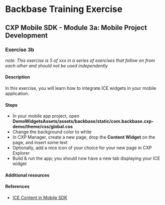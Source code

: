 # Backbase Training Exercise

## CXP Mobile SDK - Module 3a: Mobile Project Development

### Exercise 3b

_note: This exercise is 5 of xxx in a series of exercises that follow on from each other and should not be used independently_

#### Description

In this exercise, you will learn how to integrate ICE widgets in your mobile application.

#### Steps

 - In your mobile app project, open **DemoWidgetsAssets/assets/backbase/static/com.backbase.cxp-demo/theme/css/global.css**
 - Change the background color to white
 - In CXP Manager, create a new page, drop the **Content Widget** on the page, and insert some text
 - Optionally, add a nice icon of your choice for your new page in CXP Explorer
 - Build & run the app; you should now have a new tab displaying your ICE widget

#### Additional resources

#### References

 - [ICE Content in Mobile SDK](https://my.backbase.com/resources/documentation/mobile-sdk/0.11-beta/mobile_content_update.html)
